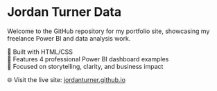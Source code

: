 # Jordan Turner Data

Welcome to the GitHub repository for my portfolio site, showcasing my freelance Power BI and data analysis work.

🔹 Built with HTML/CSS  
🔹 Features 4 professional Power BI dashboard examples  
🔹 Focused on storytelling, clarity, and business impact

🌐 Visit the live site: [jordanturner.github.io](https://jordanturner.github.io)
